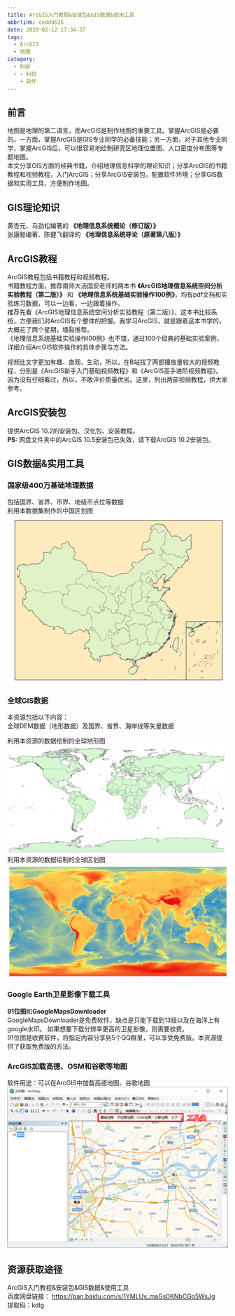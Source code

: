 ```yaml
---
title: ArcGIS入门教程&安装包&GIS数据&使用工具
abbrlink: ceddd626
date: 2020-02-12 17:34:57
tags:
  - ArcGIS
  - 地理
category:
  - 科研
  - - 科研
    - 软件
---
```


## 前言  
地图是地理的第二语言，而ArcGIS是制作地图的重要工具。掌握ArcGIS是必要的。一方面，掌握ArcGIS是GIS专业同学的必备技能；另一方面，对于其他专业同学，掌握ArcGIS后，可以很容易地绘制研究区地理位置图、人口密度分布图等专题地图。  
本文分享GIS方面的经典书籍，介绍地理信息科学的理论知识；分享ArcGIS的书籍教程和视频教程，入门ArcGIS；分享ArcGIS安装包，配置软件环境；分享GIS数据和实用工具，方便制作地图。  
<!-- more -->
## GIS理论知识
黄杏元、马劲松编著的 **《地理信息系统概论（修订版）》**   
张康聪编著、陈健飞翻译的 **《地理信息系统导论（原著第八版）》**    

## ArcGIS教程
ArcGIS教程包括书籍教程和视频教程。  
书籍教程方面，推荐南师大汤国安老师的两本书
**《ArcGIS地理信息系统空间分析实验教程（第二版）》**
和
**《地理信息系统基础实验操作100例》**，均有pdf文档和实验练习数据，可以一边看，一边跟着操作。    
推荐先看《ArcGIS地理信息系统空间分析实验教程（第二版）》，这本书比较系统，方便我们对ArcGIS有个整体的把握。我学习ArcGIS，就是跟着这本书学的，大概花了两个星期，墙裂推荐。  
《地理信息系统基础实验操作l00例》也不错，通过100个经典的基础实验案例，详细介绍ArcGIS软件操作的具体步骤与方法。  

视频比文字更加有趣、直观、生动，所以，在B站找了两部播放量较大的视频教程，分别是《ArcGIS新手入门基础视频教程》和《ArcGIS高手进阶视频教程》。因为没有仔细看过，所以，不敢评价质量优劣。这里，列出两部视频教程，供大家参考。  

## ArcGIS安装包
提供ArcGIS 10.2的安装包、汉化包、安装教程。  
**PS:** 网盘文件夹中的ArcGIS 10.5安装包已失效，请下载ArcGIS 10.2安装包。

## GIS数据&实用工具
### 国家级400万基础地理数据  
包括国界、省界、市界、地级市点位等数据  
利用本数据集制作的中国区划图  
![中国区划图](ArcGIS安装包-教程/08中国区划图.png)  

### 全球GIS数据
本资源包括以下内容：  
全球DEM数据（地形数据）及国界、省界、海岸线等矢量数据  

利用本资源的数据绘制的全球地形图   
![全球地形图](ArcGIS安装包-教程/09全球地形图.png)  
利用本资源的数据绘制的全球区划图  
![全球区划图](ArcGIS安装包-教程/10全球区划图.jpg)  


### Google Earth卫星影像下载工具  
**91位图**和**GoogleMapsDownloader**  
GoogleMapsDownloader是免费软件，缺点是只能下载到13级以及在海洋上有google水印。
如果想要下载分辨率更高的卫星影像，则需要收费。  
91位图是收费软件，将指定内容分享到5个QQ群里，可以享受免费版。本资源提供了获取免费版的方法。  

### ArcGIS加载高德、OSM和谷歌等地图
软件用途：可以在ArcGIS中加载高德地图、谷歌地图
![加载高德地图](ArcGIS安装包-教程/11加载高德地图.png)  

## 资源获取途径
ArcGIS入门教程&安装包&GIS数据&使用工具  
百度网盘链接：
https://pan.baidu.com/s/1YMLUv_maGs0KNbCGo5WsJg  
提取码：kdlg  

